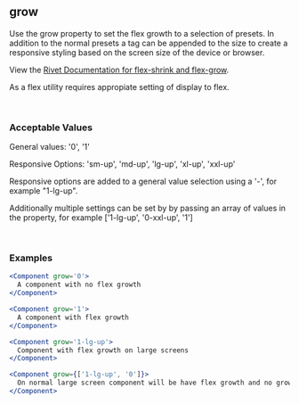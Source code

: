 ## grow

Use the grow property to set the flex growth to a selection of presets. In addition to the normal presets a tag can be appended to the size to create a responsive styling based on the screen size of the device or browser.

View the [Rivet Documentation for flex-shrink and flex-grow](https://rivet.iu.edu/utilities/flex/#flex-shrink-and-flex-grow).

As a flex utility requires appropiate setting of display to flex.

<br/>

### Acceptable Values

General values: '0', '1'

Responsive Options: 'sm-up', 'md-up', 'lg-up', 'xl-up', 'xxl-up'

Responsive options are added to a general value selection using a '-', for example "1-lg-up".

Additionally multiple settings can be set by by passing an array of values in the property, for example ['1-lg-up', '0-xxl-up', '1']

<br/>

### Examples

```jsx
<Component grow='0'>
  A component with no flex growth
</Component>

<Component grow='1'>
  A component with flex growth
</Component>

<Component grow='1-lg-up'>
  Component with flex growth on large screens
</Component>

<Component grow={['1-lg-up', '0']}>
  On normal large screen component will be have flex growth and no growth on smaller screens.
</Component>
```
